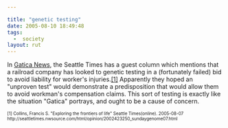 ```yaml
---

title: "genetic testing"
date: 2005-08-10 18:49:48
tags:
  -  society
layout: rut
---
```


<p>In <a href="http://www.schierer.org/~luke/log/index.php?s=gatica">Gatica News</a>, the Seattle Times has a guest column which mentions that a railroad company has looked to genetic testing in a (fortunately failed) bid to avoid liability for worker's injuries.<a href="http://seattletimes.nwsource.com/html/opinion/2002423250_sundaygenome07.html">[1]</a> Apparently they hoped an "unproven test" would demonstrate a predisposition that would allow them to avoid workman's compensation claims.  This sort of testing is exactly like the situation "Gatica" portrays, and ought to be a cause of concern.</p>  <font size="-2"> [1] Collins, Francis S.  "Exploring the frontiers of life" Seattle Times(online).  2005-08-07 http://seattletimes.nwsource.com/html/opinion/2002423250_sundaygenome07.html </font>

